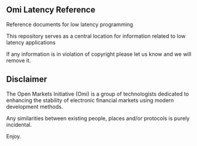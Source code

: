 ## Omi Latency Reference
Reference documents for low latency programming

This repository serves as a central location for information related to low latency applications

If any information is in violation of copyright please let us know and we will remove it.

## Disclaimer

The Open Markets Initiative (Omi) is a group of technologists dedicated to 
enhancing the stability of electronic financial markets using modern 
development methods.

Any similarities between existing people, places and/or protocols is purely 
incidental. 

Enjoy.
